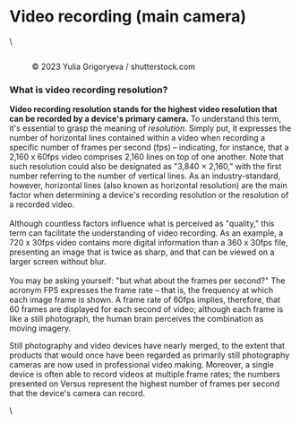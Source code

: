 # Video recording (main camera)

\


<figure><img src="https://images.versus.io/property/videorecording-1598742769494.variety.jpg" alt=""><figcaption><p>© 2023 Yulia Grigoryeva / shutterstock.com</p></figcaption></figure>

### What is video recording resolution?

**Video recording resolution stands for the highest video resolution that can be recorded by a device's primary camera.** To understand this term, it's essential to grasp the meaning of _resolution_. Simply put, it expresses the number of horizontal lines contained within a video when recording a specific number of frames per second (fps) – indicating, for instance, that a 2,160 x 60fps video comprises 2,160 lines on top of one another. Note that such resolution could also be designated as "3,840 × 2,160," with the first number referring to the number of vertical lines. As an industry-standard, however, horizontal lines (also known as horizontal resolution) are the main factor when determining a device's recording resolution or the resolution of a recorded video.\
\
Although countless factors influence what is perceived as "quality," this term can facilitate the understanding of video recording. As an example, a 720 x 30fps video contains more digital information than a 360 x 30fps file, presenting an image that is twice as sharp, and that can be viewed on a larger screen without blur.\
\
You may be asking yourself: "but what about the frames per second?" The acronym FPS expresses the frame rate – that is, the frequency at which each image frame is shown. A frame rate of 60fps implies, therefore, that 60 frames are displayed for each second of video; although each frame is like a still photograph, the human brain perceives the combination as moving imagery.

Still photography and video devices have nearly merged, to the extent that products that would once have been regarded as primarily still photography cameras are now used in professional video making. Moreover, a single device is often able to record videos at multiple frame rates; the numbers presented on Versus represent the highest number of frames per second that the device's camera can record.

\

